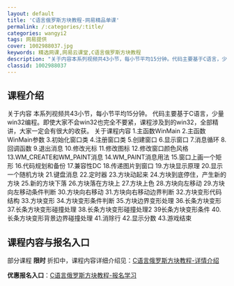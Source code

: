 ```yaml
---
layout: default
title: 'C语言俄罗斯方块教程-网易精品单课'
permalink: /:categories/:title/
categories: wangyi2
tags: 网易提供
cover: 1002988037.jpg
keywords: 精选网课,网易云课堂,C语言俄罗斯方块教程
description: "关于内容本系列视频共43小节，每小节平均15分钟。代码主要基于C语言，少量win32编程。即使大家不会win32也完全不要紧，课程涉及到的win32，全部精讲，大家一定会有很大的收获。关于课"
classid: 1002988037
---
```


## 课程介绍

关于内容
本系列视频共43小节，每小节平均15分钟。
代码主要基于C语言，少量win32编程。即使大家不会win32也完全不要紧，课程涉及到的win32，全部精讲，大家一定会有很大的收获。
关于课程内容
1.主函数WinMain
2.主函数WinMain参数
3.初始化窗口类
4.注册窗口类
5.创建窗口
6.显示窗口
7.消息循环
8.回调函数
9.退出消息
10.修改光标
11.修改图标
12.修改窗口颜色风格
13.WM_CREATE和WM_PAINT消息
14.WM_PAINT消息用法
15.窗口上画一个矩形
16.代码规划和备份
17.兼容性DC
18.传递图片到窗口
19.方块显示原理
20.显示一个随机方块
21.键盘消息
22.定时器
23.方块动起来
24.方块到底停住，产生新的方块
25.新的方块下落
26.方块落在方块上
27.方块上色
28.方块向左移动
29.方块向左移动条件判断
30.方块向右移动
31.方块向右移动边界判断
32.方块变形代码结构
33.方块变形
34.方块变形条件判断
35.方块边界变形处理
36.长条方块变形
37.长条方块变形碰撞处理
38.长条方块变形碰撞处理2
39长条方块变形条件
40.长条方块变形背景边界碰撞处理
41.消除行
42.显示分数
43.游戏结束

## 课程内容与报名入口

部分课程 **限时** 折扣中，课程内容详细介绍见：[C语言俄罗斯方块教程-详情介绍](https://study.163.com/course/introduction/1002988037.htm?share=1&shareId=1025206652&utm_campaign=share&utm_medium=iphoneShare&utm_source=&utm_u=1025206652)

**优惠报名入口**：[C语言俄罗斯方块教程-报名学习](https://study.163.com/course/introduction/1002988037.htm?share=1&shareId=1025206652&utm_campaign=share&utm_medium=iphoneShare&utm_source=&utm_u=1025206652)

